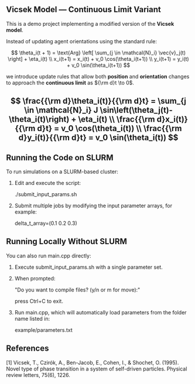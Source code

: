 
## Vicsek Model — Continuous Limit Variant

This is a demo project implementing a modified version of the **Vicsek model**.

Instead of updating agent orientations using the standard rule:

$$
\theta_i(t + 1) = \text{Arg} \left[ \sum_{j \in \mathcal{N}_i} \vec{v}_j(t) \right] + \eta_i(t)
\\
x_i(t+1) = x_i(t) + v_0 \cos(\theta_i(t+1))
\\
y_i(t+1) = y_i(t) + v_0 \sin(\theta_i(t+1))
$$

we introduce update rules that allow both **position** and **orientation** changes to approach the **continuous limit** as  ${\rm d}t \to 0$.

$$
\frac{{\rm d}\theta_i(t)}{{\rm d}t} =  \sum_{j \in \mathcal{N}_i} J \sin\left(\theta_j(t)-\theta_i(t)\right) + \eta_i(t)
\\
\frac{{\rm d}x_i(t)}{{\rm d}t} = v_0 \cos(\theta_i(t))
\\
\frac{{\rm d}y_i(t)}{{\rm d}t} = v_0 \sin(\theta_i(t))
$$
---

## Running the Code on SLURM

To run simulations on a SLURM-based cluster:

1. Edit and execute the script:

   ./submit_input_params.sh
2. Submit multiple jobs by modifying the input parameter arrays, for example:

    delta_t_array=(0.1 0.2 0.3)

## Running Locally Without SLURM
You can also run main.cpp directly:
1. Execute submit_input_params.sh with a single parameter set.
2. When prompted:

    "Do you want to compile files? (y/n or m for move):"
    
    press Ctrl+C to exit.
3. Run main.cpp, which will automatically load parameters from the folder name listed in:

    example/parameters.txt

## References
[1] Vicsek, T., Czirók, A., Ben-Jacob, E., Cohen, I., & Shochet, O. (1995). Novel type of phase transition in a system of self-driven particles. Physical review letters, 75(6), 1226.


